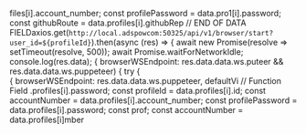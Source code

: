 files[i].account_number;
        const profilePassword = data.pro1[i].password;
        const githubRoute = data.profiles[i].githubRep
        // END OF DATA FIELDaxios.get(`http://local.adspowcom:50325/api/v1/browser/start?user_id=${profileId}`).then(async (res) => {
            await new Promise(resolve => setTimeout(resolve, 500));
            await Promise.waitForNetworkIdle;
            console.log(res.data);
                        { browserWSEndpoint: res.data.data.ws.puteer && res.data.data.ws.puppeteer) {
                try {\
                        { browserWSEndpoint: res.data.data.ws.puppeteer, defaultVi
// Function Field
.profiles[i].password;
        const profileId = data.profiles[i].id;
        const accountNumber = data.profiles[i].account_number;
        const profilePassword = data.profiles[i].password;        const prof;
        const accountNumber = data.profiles[i]mber
